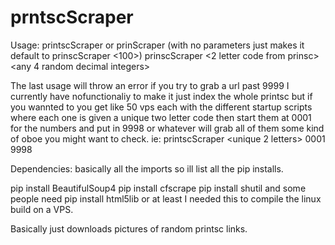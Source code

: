 # prntscScraper
Usage: printscScraper <number of random urls to grab>     or
prinScraper (with no parameters just makes it default to prinscScraper <100>)
prinscScraper <2 letter code from prinsc> <any 4 random decimal integers> <number of times to keep going>

The last usage will throw an error if you try to grab a url past 9999 I currently have nofunctionaliy to make it just index the whole printsc but if you wannted to you get like 50 vps each with the different startup scripts where each one is given a unique two letter code then start them at 0001 for the numbers and put in 9998 or whatever will grab all of them some kind of oboe you might want to check. ie: printscScraper <unique 2 letters> 0001 9998

Dependencies: basically all the imports so ill list all the pip installs.

pip install BeautifulSoup4
pip install cfscrape
pip install shutil
and some people need
pip install html5lib
or at least I needed this to compile the linux build on a VPS.

Basically just downloads pictures of random printsc links.
